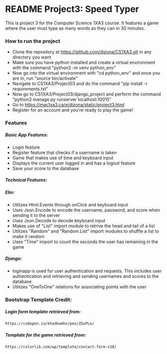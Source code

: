 # README Project3: Speed Typer
This is project 3 for the Computer Science 1XA3 course. It features a game where the user must type as many words as they can in 30 minutes.
### How to run the project
- Clone the repository at https://github.com/dizona/CS1XA3.git in any directory you want
-  Make sure you have python installed and create a virtual environment with the command 
"python3 -m venv python_env"
- Now go into the virtual environment with "cd python_env" and once you are in, run
"source bin/activate"
- Navigate to CS1XA3/Project03 and do the command "pip install -r requirements.txt"
-  Now go to CS1XA3/Project03/django_project and perform the command 
"python3 manage.py runserver localhost:10015"
- Go to https://mac1xa3.ca/e/dizona/static/project3.html
- Register for an account and you're ready to play the game!
### Features
##### Basic App Features:
- Login feature
- Register feature that checks if a username is taken
- Game that makes use of time and keyboard input
- Displays the current user logged in and has a logout feature
- Save your score to the database 
##### Technical Features:
##### Elm:
- Utilizes Html.Events through onClick and keyboard input
- Uses Json.Encode to encode the username, password, and score when sending it to the server
- Uses Json.Decode to decode keyboard input
- Makes use of "List" import module to retrive the head and tail of a list
- Utilizes "Random" and "Random.List" import modules to shuffle a list to make it random
- Uses "Time" import to count the seconds the user has remaining in the game
##### Django:
- loginapp is used for user authentication and requests. This includes user authentication and retrieving and sending usernames and scores to the database
- Utilizes "OneToOne" relations for associating points with the user
### Bootstrap Template Credit: 
##### Login form template retrieved from:
```sh
https://codepen.io/khadkamhn/pen/ZGvPLo/
```
##### Template for the game retrieved from:
```sh
https://colorlib.com/wp/template/contact-form-v10/
```


